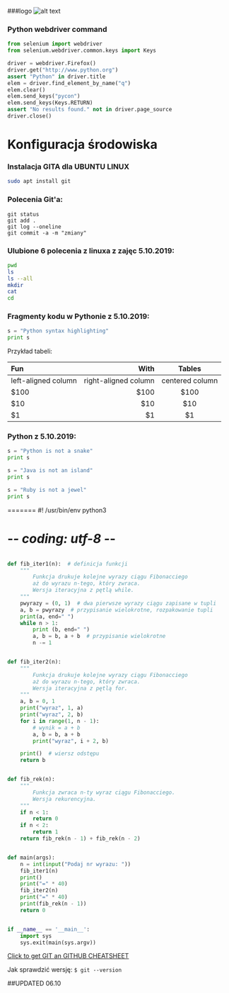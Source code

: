###logo 
![alt text](https://cdv.pl/wp-content/uploads/2018/02/logo.svg "Logo CDV")

### Python webdriver command

```Python
from selenium import webdriver
from selenium.webdriver.common.keys import Keys

driver = webdriver.Firefox()
driver.get("http://www.python.org")
assert "Python" in driver.title
elem = driver.find_element_by_name("q")
elem.clear()
elem.send_keys("pycon")
elem.send_keys(Keys.RETURN)
assert "No results found." not in driver.page_source
driver.close()
```



# Konfiguracja środowiska 

### Instalacja GITA dla UBUNTU LINUX
```sh
sudo apt install git
```

### Polecenia Git'a:
```git
git status
git add .
git log --oneline
git commit -a -m "zmiany"
```

### Ulubione 6 polecenia z linuxa z zajęc 5.10.2019:
```sh
pwd
ls
ls --all
mkdir
cat
cd
```

### Fragmenty kodu w Pythonie z 5.10.2019:
```python
s = "Python syntax highlighting"
print s
```



Przykład tabeli:

| Fun                  | With                 | Tables          |
| :------------------- | -------------------: |:---------------:|
| left-aligned column  | right-aligned column | centered column |
| $100                 | $100                 | $100            |
| $10                  | $10                  | $10             |
| $1                   | $1                   | $1              |


### Python z 5.10.2019:
```python
s = "Python is not a snake"
print s
```

```python
s = "Java is not an island"
print s
```

```python
s = "Ruby is not a jewel"
print s
```
=======
#! /usr/bin/env python3
# -*- coding: utf-8 -*-


```Python

def fib_iter1(n):  # definicja funkcji
    """
        Funkcja drukuje kolejne wyrazy ciągu Fibonacciego
        aż do wyrazu n-tego, który zwraca.
        Wersja iteracyjna z pętlą while.
    """
    pwyrazy = (0, 1)  # dwa pierwsze wyrazy ciągu zapisane w tupli
    a, b = pwyrazy  # przypisanie wielokrotne, rozpakowanie tupli
    print(a, end=" ")
    while n > 1:
        print (b, end=" ")
        a, b = b, a + b  # przypisanie wielokrotne
        n -= 1


def fib_iter2(n):
    """
        Funkcja drukuje kolejne wyrazy ciągu Fibonacciego
        aż do wyrazu n-tego, który zwraca.
        Wersja iteracyjna z pętlą for.
    """
    a, b = 0, 1
    print("wyraz", 1, a)
    print("wyraz", 2, b)
    for i in range(1, n - 1):
        # wynik = a + b
        a, b = b, a + b
        print("wyraz", i + 2, b)

    print()  # wiersz odstępu
    return b


def fib_rek(n):
    """
        Funkcja zwraca n-ty wyraz ciągu Fibonacciego.
        Wersja rekurencyjna.
    """
    if n < 1:
        return 0
    if n < 2:
        return 1
    return fib_rek(n - 1) + fib_rek(n - 2)


def main(args):
    n = int(input("Podaj nr wyrazu: "))
    fib_iter1(n)
    print()
    print("=" * 40)
    fib_iter2(n)
    print("=" * 40)
    print(fib_rek(n - 1))
    return 0


if __name__ == '__main__':
    import sys
    sys.exit(main(sys.argv))
``` 



[Click to get GIT an GITHUB CHEATSHEET](https://github.github.com/training-kit/downloads/github-git-cheat-sheet.pdf)

Jak sprawdzić wersję:
```$ git --version```

##UPDATED 06.10
